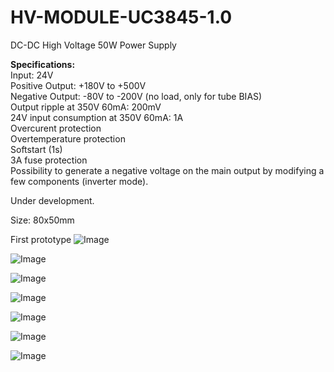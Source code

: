 # HV-MODULE-UC3845-1.0

DC-DC High Voltage 50W Power Supply 

<b>Specifications:</b><br>
Input: 24V<br>
Positive Output: +180V to +500V<br>
Negative Output: -80V to -200V (no load, only for tube BIAS)<br>
Output ripple at 350V 60mA: 200mV<br>
24V input consumption at 350V 60mA: 1A<br>
Overcurent protection<br>
Overtemperature protection<br>
Softstart (1s)<br>
3A fuse protection<br>
Possibility to generate a negative voltage on the main output by modifying a few components (inverter mode).
<br>

Under development.

Size: 80x50mm

First prototype
![Image](https://github.com/user-attachments/assets/be2b65f6-3691-49b4-bf41-25441352c2a8)

![Image](https://github.com/user-attachments/assets/111b6356-45bc-4fd1-990e-d38f7debbfe7)

![Image](https://github.com/user-attachments/assets/86781e9e-d768-4ab4-9830-7b5ecadf332d)

![Image](https://github.com/user-attachments/assets/eed2dcfd-7a29-490d-87a3-60b6d1bf9c6b)

![Image](https://github.com/user-attachments/assets/7bed8de5-5ba1-4e8c-a92f-c28d389ded81)

![Image](https://github.com/user-attachments/assets/f564e770-2014-4b49-9018-84505962889b)

![Image](https://github.com/user-attachments/assets/dbf98112-117c-415e-bf91-586bd42b7746)
